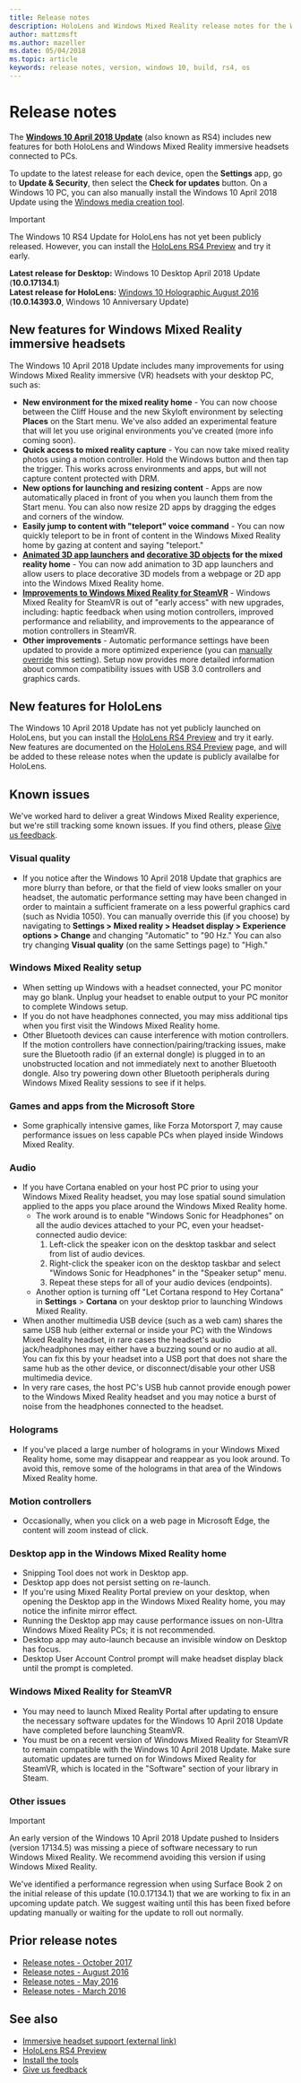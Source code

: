 ```yaml
---
title: Release notes
description: HoloLens and Windows Mixed Reality release notes for the Windows 10 April 2018 Update (also known as RS4).
author: mattzmsft
ms.author: mazeller
ms.date: 05/04/2018
ms.topic: article
keywords: release notes, version, windows 10, build, rs4, os
---
```




# Release notes

The **[Windows 10 April 2018 Update](https://blogs.windows.com/windowsexperience/2018/04/30/whats-new-in-the-windows-10-april-2018-update)** (also known as RS4) includes new features for both HoloLens and Windows Mixed Reality immersive headsets connected to PCs. 

To update to the latest release for each device, open the **Settings** app, go to **Update & Security**, then select the **Check for updates** button. On a Windows 10 PC, you can also manually install the Windows 10 April 2018 Update using the [Windows media creation tool](https://www.microsoft.com/en-us/software-download/windows10).

>[!IMPORTANT]
>The Windows 10 RS4 Update for HoloLens has not yet been publicly released. However, you can install the [HoloLens RS4 Preview](hololens-rs4-preview.md) and try it early.

**Latest release for Desktop:** Windows 10 Desktop April 2018 Update (**10.0.17134.1**)<br>
**Latest release for HoloLens:** [Windows 10 Holographic August 2016](release-notes-august-2016.md) (**10.0.14393.0**, Windows 10 Anniversary Update)

## New features for Windows Mixed Reality immersive headsets

The Windows 10 April 2018 Update includes many improvements for using Windows Mixed Reality immersive (VR) headsets with your desktop PC, such as: 

* **New environment for the mixed reality home** - You can now choose between the Cliff House and the new Skyloft environment by selecting **Places** on the Start menu. We've also added an experimental feature that will let you use original environments you've created (more info coming soon).
* **Quick access to mixed reality capture** - You can now take mixed reality photos using a motion controller. Hold the Windows button and then tap the trigger. This works across environments and apps, but will not capture content protected with DRM.
* **New options for launching and resizing content** - Apps are now automatically placed in front of you when you launch them from the Start menu. You can also now resize 2D apps by dragging the edges and corners of the window.
* **Easily jump to content with "teleport" voice command** - You can now quickly teleport to be in front of content in the Windows Mixed Reality home by gazing at content and saying "teleport."
* **[Animated 3D app launchers](creating-3d-models-for-use-in-the-windows-mixed-reality-home.md#animation-guidelines) and [decorative 3D objects](enable-placement-of-3d-models-in-the-home.md) for the mixed reality home** - You can now add animation to 3D app launchers and allow users to place decorative 3D models from a webpage or 2D app into the Windows Mixed Reality home.
* **[Improvements to Windows Mixed Reality for SteamVR](updating-your-steamvr-application-for-windows-mixed-reality.md)** - Windows Mixed Reality for SteamVR is out of "early access" with new upgrades, including: haptic feedback when using motion controllers, improved performance and reliability, and improvements to the appearance of motion controllers in SteamVR.
* **Other improvements** - Automatic performance settings have been updated to provide a more optimized experience (you can [manually override](#visual-quality) this setting). Setup now provides more detailed information about common compatibility issues with USB 3.0 controllers and graphics cards.

## New features for HoloLens

The Windows 10 April 2018 Update has not yet publicly launched on HoloLens, but you can install the [HoloLens RS4 Preview](hololens-rs4-preview.md) and try it early. New features are documented on the [HoloLens RS4 Preview](hololens-rs4-preview.md) page, and will be added to these release notes when the update is publicly availalbe for HoloLens.

## Known issues

We've worked hard to deliver a great Windows Mixed Reality experience, but we're still tracking some known issues. If you find others, please [Give us feedback](give-us-feedback.md).

### Visual quality

* If you notice after the Windows 10 April 2018 Update that graphics are more blurry than before, or that the field of view looks smaller on your headset, the automatic performance setting may have been changed in order to maintain a sufficient framerate on a less powerful graphics card (such as Nvidia 1050). You can manually override this (if you choose) by navigating to **Settings > Mixed reality > Headset display > Experience options > Change** and changing "Automatic" to "90 Hz." You can also try changing **Visual quality** (on the same Settings page) to "High."

### Windows Mixed Reality setup

* When setting up Windows with a headset connected, your PC monitor may go blank. Unplug your headset to enable output to your PC monitor to complete Windows setup.
* If you do not have headphones connected, you may miss additional tips when you first visit the Windows Mixed Reality home.
* Other Bluetooth devices can cause interference with motion controllers. If the motion controllers have connection/pairing/tracking issues, make sure the Bluetooth radio (if an external dongle) is plugged in to an unobstructed location and not immediately next to another Bluetooth dongle. Also try powering down other Bluetooth peripherals during Windows Mixed Reality sessions to see if it helps.

### Games and apps from the Microsoft Store

* Some graphically intensive games, like Forza Motorsport 7, may cause performance issues on less capable PCs when played inside Windows Mixed Reality.

### Audio

* If you have Cortana enabled on your host PC prior to using your Windows Mixed Reality headset, you may lose spatial sound simulation applied to the apps you place around the Windows Mixed Reality home. 
   * The work around is to enable "Windows Sonic for Headphones" on all the audio devices attached to your PC, even your headset-connected audio device:
      1. Left-click the speaker icon on the desktop taskbar and select from list of audio devices.
      2. Right-click the speaker icon on the desktop taskbar and select "Windows Sonic for Headphones" in the "Speaker setup" menu.
      3. Repeat these steps for all of your audio devices (endpoints).
   * Another option is turning off "Let Cortana respond to Hey Cortana" in **Settings** > **Cortana** on your desktop prior to launching Windows Mixed Reality.
* When another multimedia USB device (such as a web cam) shares the same USB hub (either external or inside your PC) with the Windows Mixed Reality headset, in rare cases the headset's audio jack/headphones may either have a buzzing sound or no audio at all. You can fix this by your headset into a USB port that does not share the same hub as the other device, or disconnect/disable your other USB multimedia device.
* In very rare cases, the host PC's USB hub cannot provide enough power to the Windows Mixed Reality headset and you may notice a burst of noise from the headphones connected to the headset.

### Holograms

* If you've placed a large number of holograms in your Windows Mixed Reality home, some may disappear and reappear as you look around. To avoid this, remove some of the holograms in that area of the Windows Mixed Reality home.

### Motion controllers

* Occasionally, when you click on a web page in Microsoft Edge, the content will zoom instead of click.

### Desktop app in the Windows Mixed Reality home

* Snipping Tool does not work in Desktop app.
* Desktop app does not persist setting on re-launch.
* If you're using Mixed Reality Portal preview on your desktop, when opening the Desktop app in the Windows Mixed Reality home, you may notice the infinite mirror effect. 
* Running the Desktop app may cause performance issues on non-Ultra Windows Mixed Reality PCs; it is not recommended.  
* Desktop app may auto-launch because an invisible window on Desktop has focus. 
* Desktop User Account Control prompt will make headset display black until the prompt is completed.

### Windows Mixed Reality for SteamVR

* You may need to launch Mixed Reality Portal after updating to ensure the necessary software updates for the Windows 10 April 2018 Update have completed before launching SteamVR. 
* You must be on a recent version of Windows Mixed Reality for SteamVR to remain compatible with the Windows 10 April 2018 Update. Make sure automatic updates are turned on for Windows Mixed Reality for SteamVR, which is located in the "Software" section of your library in Steam.  

### Other issues

>[!IMPORTANT]
>An early version of the Windows 10 April 2018 Update pushed to Insiders (version 17134.5) was missing a piece of software necessary to run Windows Mixed Reality. We recommend avoiding this version if using Windows Mixed Reality. 

We've identified a performance regression when using Surface Book 2 on the initial release of this update (10.0.17134.1) that we are working to fix in an upcoming update patch. We suggest waiting until this has been fixed before updating manually or waiting for the update to roll out normally.  

## Prior release notes

* [Release notes - October 2017](release-notes-october-2017.md)
* [Release notes - August 2016](release-notes-august-2016.md)
* [Release notes - May 2016](release-notes-may-2016.md)
* [Release notes - March 2016](release-notes-march-2016.md)

## See also
* [Immersive headset support (external link)](https://docs.microsoft.com/en-us/windows/mixed-reality/enthusiast-guide/troubleshooting-windows-mixed-reality)
* [HoloLens RS4 Preview](hololens-rs4-preview.md)
* [Install the tools](install-the-tools.md)
* [Give us feedback](give-us-feedback.md)

